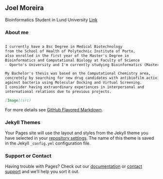 ## Joel Moreira 
Bioinformatics Student in Lund University
[Link](www.linkedin.com/in/joel-moreira-529b5a193)


### About me

```markdown

I currently have a Bsc Degree in Medical Biotechnology 
from the School of Health of Polytechnic Institute of Porto, 
also enrolled in the first year of the Master's Degree in 
Bioinformatics and Computational Biology at Faculty of Science 
- Oporto's University and I'm currently studying Bioinformatics (Master's Degree) in Lund University.

My Bachelor's thesis was based on the Computational Chemistry area,
concretely by searching for new drug candidates with antibiofilm activity
against bacteria using Molecular Docking and Virtual Screening.
I consider having extraordinary experiences in interpersonal and 
international relations due to previous projects.

[Image](src)
```

For more details see [GitHub Flavored Markdown](https://guides.github.com/features/mastering-markdown/).

### Jekyll Themes

Your Pages site will use the layout and styles from the Jekyll theme you have selected in your [repository settings](https://github.com/thejcmoreira/thejcmoreira/settings/pages). The name of this theme is saved in the Jekyll `_config.yml` configuration file.

### Support or Contact

Having trouble with Pages? Check out our [documentation](https://docs.github.com/categories/github-pages-basics/) or [contact support](https://support.github.com/contact) and we’ll help you sort it out.
